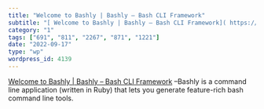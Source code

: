 ```yaml
---
title: "Welcome to Bashly | Bashly – Bash CLI Framework"
subtitle: "[ Welcome to Bashly | Bashly – Bash CLI Framework]( https://bashly.dannyb.co/) –Bashly is a command ..."
category: "1"
tags: ["691", "811", "2267", "871", "1221"]
date: "2022-09-17"
type: "wp"
wordpress_id: 4139
---
```

[ Welcome to Bashly | Bashly – Bash CLI Framework]( https://bashly.dannyb.co/) –Bashly is a command line application (written in Ruby) that lets you generate feature-rich bash command line tools.